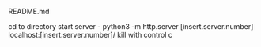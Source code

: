 README.md


cd to directory
start server - python3 -m http.server [insert.server.number]
localhost:[insert.server.number]/
kill with control c
